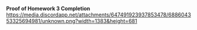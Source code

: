 **Proof of Homework 3 Completion**
https://media.discordapp.net/attachments/647491923937853478/688604353325694981/unknown.png?width=1383&height=681

